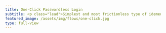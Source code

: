 ```yaml
---
title: One-Click Passwordless Login
subtitle: <p class="lead">Simplest and most frictionless type of idemeum flow to log in your users with just a click of a button.</p><a><button type="button" class="btn btn-icon btn-primary mt-3 fixed-width1 ml-1 mr-1" onclick="login()"><span class="btn-inner--icon"><i class="fas fa-mouse"></i></i></span><span class="btn-inner--text">Try one-click login</span></button></a><a href="https://docs.idemeum.com/overview/oneclick/" target="_blank"><button type="button" class="btn btn-outline-white mt-3 fixed-width1 ml-1 mr-1">Learn more</button></a>
featured_image: /assets/img/flows/one-click.jpg
type: full-view
---
```

<script src="https://kit.fontawesome.com/db82ff0024.js" crossorigin="anonymous"></script>

<script type="text/javascript" src="https://code.jquery.com/jquery-3.4.1.min.js"></script>
<script src="https://asset.idemeum.com/sdk/idemeum_1.0.0.min.js"></script>

<script type="text/javascript">
    var oidc = {};
	
    var idemeum = new IdemeumManager(
      // 👈 Replace clientId with the the one you get from idemeum developer portal
      (clientId = "00000000-0000-0000-0000-000000000000")
    );
	
    function login() {
       idemeum
          .login()
          .then(function (signinResponse) {
            // Your application will receive ID and Access tokens from idemeum
            // renderUserClaims() (defined below) validates the oidc token and fetches the user approved claims
	        oidc = signinResponse.oidc;
		    window.open("/loggedin.html?idToken="+ oidc.idToken, "_self")
          })
          .catch(function (errorResponse) {
            // If there is an error you can process it here
          });
    }
</script>	
				
